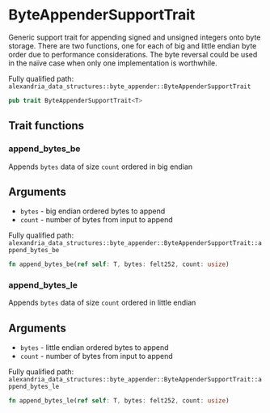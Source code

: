 # ByteAppenderSupportTrait

Generic support trait for appending signed and unsigned integers onto byte storage. There are two functions, one for each of big and little endian byte order due to performance considerations. The byte reversal could be used in the naïve case when only one implementation is worthwhile.

Fully qualified path: `alexandria_data_structures::byte_appender::ByteAppenderSupportTrait`

```rust
pub trait ByteAppenderSupportTrait<T>
```

## Trait functions

### append_bytes_be

Appends `bytes` data of size `count` ordered in big endian

## Arguments

- `bytes` - big endian ordered bytes to append
- `count` - number of bytes from input to append

Fully qualified path: `alexandria_data_structures::byte_appender::ByteAppenderSupportTrait::append_bytes_be`

```rust
fn append_bytes_be(ref self: T, bytes: felt252, count: usize)
```

### append_bytes_le

Appends `bytes` data of size `count` ordered in little endian

## Arguments

- `bytes` - little endian ordered bytes to append
- `count` - number of bytes from input to append

Fully qualified path: `alexandria_data_structures::byte_appender::ByteAppenderSupportTrait::append_bytes_le`

```rust
fn append_bytes_le(ref self: T, bytes: felt252, count: usize)
```
